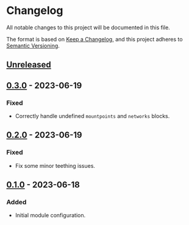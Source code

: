 # Changelog

All notable changes to this project will be documented in this file.

The format is based on [Keep a Changelog](https://keepachangelog.com/en/1.0.0/),
and this project adheres to [Semantic Versioning](https://semver.org/spec/v2.0.0.html).

## [Unreleased]

## [0.3.0] - 2023-06-19

### Fixed

- Correctly handle undefined `mountpoints` and `networks` blocks.

## [0.2.0] - 2023-06-19

### Fixed

- Fix some minor teething issues.

## [0.1.0] - 2023-06-18

### Added

- Initial module configuration.

[Unreleased]: https://github.com/a7d-corp/terraform-module-proxmox-container/compare/v0.3.0...HEAD
[0.3.0]: https://github.com/a7d-corp/terraform-module-proxmox-container/compare/v0.2.0...v0.3.0
[0.2.0]: https://github.com/a7d-corp/terraform-module-proxmox-container/compare/v0.1.0...v0.2.0
[0.1.0]: https://github.com/a7d-corp/terraform-module-proxmox-container/releases/tag/v0.1.0
